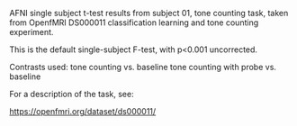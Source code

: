 AFNI single subject t-test results from subject 01, tone counting task, taken from OpenfMRI DS000011 classification learning and tone counting experiment. 

This is the default single-subject F-test, with p<0.001 uncorrected. 

Contrasts used:
tone counting vs. baseline
tone counting with probe vs. baseline

For a description of the task, see:

https://openfmri.org/dataset/ds000011/

